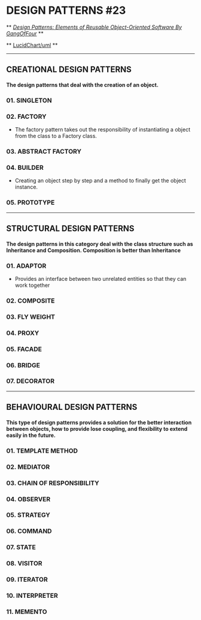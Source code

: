 # DESIGN PATTERNS #23

**
_[Design Patterns: Elements of Reusable Object-Oriented Software By GangOfFour](https://www.amazon.com/gp/product/0201633612/ref=as_li_tl?ie=UTF8&camp=1789&creative=390957&creativeASIN=0201633612&linkCode=as2&tag=triatcraft-20&linkId=XRGUDJCGWC6AJNZM)_
**

**
[LucidChart/uml](https://lucid.app/lucidchart/47952aff-1811-40d0-9675-56fcb993ae7d/edit?from_internal=true)
**

----

## CREATIONAL DESIGN PATTERNS

#### The design patterns that deal with the creation of an object.

### 01. SINGLETON

### 02. FACTORY

- The factory pattern takes out the responsibility of instantiating a object from the class to a Factory class.

### 03. ABSTRACT FACTORY

### 04. BUILDER

- Creating an object step by step and a method to finally get the object instance.

### 05. PROTOTYPE

-----

## STRUCTURAL DESIGN PATTERNS

#### The design patterns in this category deal with the class structure such as Inheritance and Composition. Composition is better than Inheritance

### 01. ADAPTOR

- Provides an interface between two unrelated entities so that they can work together

### 02. COMPOSITE

### 03. FLY WEIGHT

### 04. PROXY

### 05. FACADE

### 06. BRIDGE

### 07. DECORATOR

-----

## BEHAVIOURAL DESIGN PATTERNS

#### This type of design patterns provides a solution for the better interaction between objects, how to provide lose coupling, and flexibility to extend easily in the future.

### 01. TEMPLATE METHOD

### 02. MEDIATOR

### 03. CHAIN OF RESPONSIBILITY

### 04. OBSERVER

### 05. STRATEGY

### 06. COMMAND

### 07. STATE

### 08. VISITOR

### 09. ITERATOR

### 10. INTERPRETER

### 11. MEMENTO